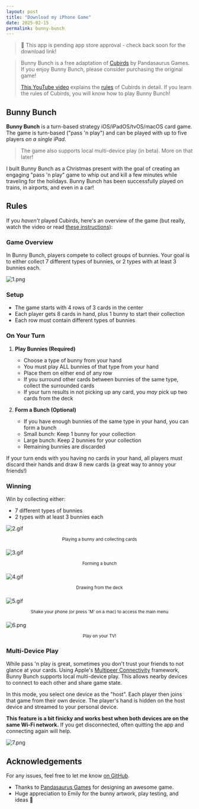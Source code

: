 ```yaml
---
layout: post
title: "Download my iPhone Game"
date: 2025-02-15
permalink: bunny-bunch
---
```

<!-- ![1.png]({{site.url}}/assets/resources-bunny-bunch/1.png) -->

> 🔔 This app is pending app store approval - check back soon for the download link!

> Bunny Bunch is a free adaptation of [Cubirds](https://pandasaurusgames.com/products/cubirds) by Pandasaurus Games.  If you enjoy Bunny Bunch, please consider purchasing the original game!
>
> [This YouTube video](https://www.youtube.com/watch?v=HUP9Rz_gHqM) explains the [rules](https://www.ultraboardgames.com/cubirds/game-rules.php) of Cubirds in detail.  If you learn the rules of Cubirds, you will know how to play Bunny Bunch!

## Bunny Bunch

**Bunny Bunch** is a turn-based strategy iOS/iPadOS/tvOS/macOS card game. The game is turn-based ("pass 'n play") and can be played with up to five players _on a single iPad_.

> The game also supports local multi-device play (in beta). More on that later!

I built Bunny Bunch as a Christmas present with the goal of creating an engaging "pass 'n play" game to whip out and kill a few minutes while traveling for the holidays. Bunny Bunch has been successfully played on trains, in airports, and even in a car!

## Rules

If you _haven't_ played Cubirds, here's an overview of the game (but really, watch the video or read [these instructions](https://www.ultraboardgames.com/cubirds/game-rules.php)):

### Game Overview

In Bunny Bunch, players compete to collect groups of bunnies. Your goal is to either collect 7 different types of bunnies, or 2 types with at least 3 bunnies each.

![1.png]({{site.url}}/assets/resources-bunny-bunch/1.png)

### Setup
- The game starts with 4 rows of 3 cards in the center
- Each player gets 8 cards in hand, plus 1 bunny to start their collection
- Each row must contain different types of bunnies

### On Your Turn

1. **Play Bunnies (Required)**
   - Choose a type of bunny from your hand
   - You must play ALL bunnies of that type from your hand
   - Place them on either end of any row
   - If you surround other cards between bunnies of the same type, collect the surrounded cards
   - If your turn results in not picking up any card, you _may_ pick up two cards from the deck

2. **Form a Bunch (Optional)**
   - If you have enough bunnies of the same type in your hand, you can form a bunch
   - Small bunch: Keep 1 bunny for your collection
   - Large bunch: Keep 2 bunnies for your collection
   - Remaining bunnies are discarded

If your turn ends with you having no cards in your hand, all players must discard their hands and draw 8 new cards (a great way to annoy your friends!)

### Winning
Win by collecting either:
- 7 different types of bunnies
- 2 types with at least 3 bunnies each


![2.gif]({{site.url}}/assets/resources-bunny-bunch/2.gif)
<div markdown="1" style="text-align: center; margin-bottom: 20px;"><small>Playing a bunny and collecting cards</small>
</div>

![3.gif]({{site.url}}/assets/resources-bunny-bunch/3.gif)
<div markdown="1" style="text-align: center; margin-bottom: 20px;"><small>Forming a bunch</small>
</div>

![4.gif]({{site.url}}/assets/resources-bunny-bunch/4.gif)
<div markdown="1" style="text-align: center; margin-bottom: 20px;"><small>Drawing from the deck</small>
</div>

![5.gif]({{site.url}}/assets/resources-bunny-bunch/5.gif)
<div markdown="1" style="text-align: center; margin-bottom: 20px;"><small>Shake your phone (or press 'M' on a mac) to access the main menu</small>
</div>

![6.png]({{site.url}}/assets/resources-bunny-bunch/6.png)
<div markdown="1" style="text-align: center; margin-bottom: 20px;"><small>Play on your TV!</small>
</div>

### Multi-Device Play

While pass 'n play is great, sometimes you don't trust your friends to not glance at your cards.  Using Apple's [Multipeer Connectivity](https://developer.apple.com/documentation/multipeerconnectivity) framework, Bunny Bunch supports local multi-device play.  This allows nearby devices to connect to each other and share game state.

In this mode, you select one device as the "host".  Each player then joins that game from their own device.  The player's hand is hidden on the host device and streamed to your personal device.

**This feature is a bit finicky and works best when both devices are on the same Wi-Fi network.** If you get disconnected, often quitting the app and connecting again will help.

![7.png]({{site.url}}/assets/resources-bunny-bunch/7.png)


<!-- **Interested in playing?  Grab a friend and [download today from the App Store](#)** -->

## Acknowledgements

For any issues, feel free to let me know [on GitHub](https://github.com/joshspicer/bunnybunch-release).

- Thanks to [Pandasaurus Games](https://pandasaurusgames.com) for designing an awesome game.
- Huge appreciation to Emily for the bunny artwork, play testing, and ideas 🙂